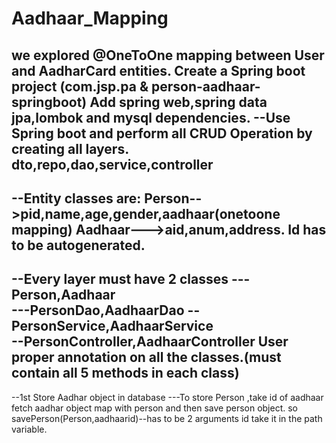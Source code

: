 # Aadhaar_Mapping
we explored @OneToOne mapping between User and AadharCard entities.
Create a Spring boot project (com.jsp.pa & person-aadhaar-springboot)
Add spring web,spring data jpa,lombok and mysql dependencies.
--Use Spring boot and perform all CRUD Operation by creating all layers.
dto,repo,dao,service,controller
------------------------------------------
--Entity classes are:
Person-->pid,name,age,gender,aadhaar(onetoone mapping)
Aadhaar--->aid,anum,address.
Id has to be autogenerated.
-------------------------------------------
--Every layer must have 2 classes
---Person,Aadhaar              
---PersonDao,AadhaarDao
--PersonService,AadhaarService      
--PersonController,AadhaarController
User proper annotation on all the classes.(must contain all 5 methods in each class)
------------------------------------------------
--1st Store Aadhar object in database
---To store Person ,take id of aadhaar fetch aadhar object
map with person and then save person object.
so savePerson(Person,aadhaarid)--has to be 2 arguments
id take it in the path variable.

